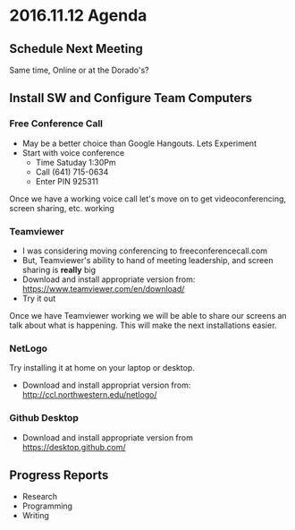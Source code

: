# 2016.11.12 Agenda

## Schedule Next Meeting
Same time, Online or at the Dorado's?

## Install SW and Configure Team Computers

### Free Conference Call
* May be a better choice than Google Hangouts. Lets Experiment
* Start with voice conference 
  * Time      Satuday 1:30Pm 
  * Call      (641) 715-0634
  * Enter PIN 925311

Once we have a working voice call let's move on to get videoconferencing, screen sharing, etc. working

### Teamviewer
* I was considering moving conferencing to freeconferencecall.com
* But, Teamviewer's ability to hand of meeting leadership, and screen sharing is **really** big
* Download and install appropriate version from: https://www.teamviewer.com/en/download/
* Try it out

Once we have Teamviewer working we will be able to share our screens an talk about what is happening.
This will make the next installations easier.

### NetLogo
Try installing it at home on your laptop or desktop. 
* Download and install appropriat version from: http://ccl.northwestern.edu/netlogo/

### Github Desktop
* Download and install appropriate version from https://desktop.github.com/

## Progress Reports
* Research
* Programming
* Writing

